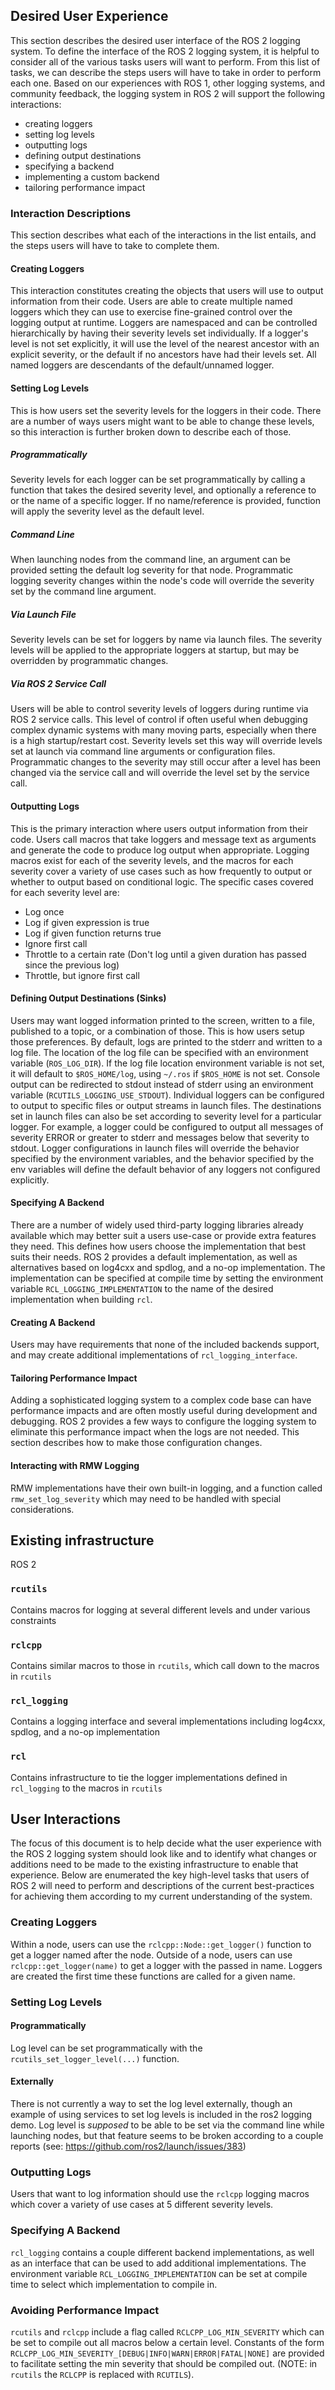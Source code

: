 ## Desired User Experience
This section describes the desired user interface of the ROS 2 logging system.
To define the interface of the ROS 2 logging system, it is helpful to consider all of the various tasks users will want to perform.
From this list of tasks, we can describe the steps users will have to take in order to perform each one.
Based on our experiences with ROS 1, other logging systems, and community feedback, the logging system in ROS 2 will support the following interactions:
- creating loggers
- setting log levels
- outputting logs
- defining output destinations
- specifying a backend
- implementing a custom backend
- tailoring performance impact
### Interaction Descriptions
This section describes what each of the interactions in the list entails, and the steps users will have to take to complete them.
#### Creating Loggers
This interaction constitutes creating the objects that users will use to output information from their code.
Users are able to create multiple named loggers which they can use to exercise fine-grained control over the logging output at runtime.
Loggers are namespaced and can be controlled hierarchically by having their severity levels set individually.
If a logger's level is not set explicitly, it will use the level of the nearest ancestor with an explicit severity, or the default if no ancestors have had their levels set.
All named loggers are descendants of the default/unnamed logger.
#### Setting Log Levels
This is how users set the severity levels for the loggers in their code.
There are a number of ways users might want to be able to change these levels, so this interaction is further broken down to describe each of those.
##### Programmatically
Severity levels for each logger can be set programmatically by calling a function that takes the desired severity level, and optionally a reference to or the name of a specific logger.
If no name/reference is provided, function will apply the severity level as the default level.
##### Command Line
When launching nodes from the command line, an argument can be provided setting the default log severity for that node.
Programmatic logging severity changes within the node's code will override the severity set by the command line argument.
##### Via Launch File
Severity levels can be set for loggers by name via launch files.
The severity levels will be applied to the appropriate loggers at startup, but may be overridden by programmatic changes.
##### Via ROS 2 Service Call
Users will be able to control severity levels of loggers during runtime via ROS 2 service calls.
This level of control if often useful when debugging complex dynamic systems with many moving parts, especially when there is a high startup/restart cost.
Severity levels set this way will override levels set at launch via command line arguments or configuration files.
Programmatic changes to the severity may still occur after a level has been changed via the service call and will override the level set by the service call.
#### Outputting Logs
This is the primary interaction where users output information from their code.
Users call macros that take loggers and message text as arguments and generate the code to produce log output when appropriate.
Logging macros exist for each of the severity levels, and the macros for each severity cover a variety of use cases such as how frequently to output or whether to output based on conditional logic.
The specific cases covered for each severity level are:
- Log once
- Log if given expression is true
- Log if given function returns true
- Ignore first call
- Throttle to a certain rate (Don't log until a given duration has passed since the previous log)
- Throttle, but ignore first call
#### Defining Output Destinations (Sinks)
Users may want logged information printed to the screen, written to a file, published to a topic, or a combination of those. This is how users setup those preferences.
By default, logs are printed to the stderr and written to a log file.
The location of the log file can be specified with an environment variable (`ROS_LOG_DIR`).
If the log file location environment variable is not set, it will default to `$ROS_HOME/log`, using `~/.ros` if `$ROS_HOME` is not set.
Console output can be redirected to stdout instead of stderr using an environment variable (`RCUTILS_LOGGING_USE_STDOUT`).
Individual loggers can be configured to output to specific files or output streams in launch files.
The destinations set in launch files can also be set according to severity level for a particular logger.
For example, a logger could be configured to output all messages of severity ERROR or greater to stderr and messages below that severity to stdout.
Logger configurations in launch files will override the behavior specified by the environment variables, and the behavior specified by the env variables will define the default behavior of any loggers not configured explicitly.
#### Specifying A Backend
There are a number of widely used third-party logging libraries already available which may better suit a users use-case or provide extra features they need.
This defines how users choose the implementation that best suits their needs.
ROS 2 provides a default implementation, as well as alternatives based on log4cxx and spdlog, and a no-op implementation.
The implementation can be specified at compile time by setting the environment variable `RCL_LOGGING_IMPLEMENTATION` to the name of the desired implementation when building `rcl`.
#### Creating A Backend
Users may have requirements that none of the included backends support, and may create additional implementations of `rcl_logging_interface`.
#### Tailoring Performance Impact
Adding a sophisticated logging system to a complex code base can have performance impacts and are often mostly useful during development and debugging.
ROS 2 provides a few ways to configure the logging system to eliminate this performance impact when the logs are not needed.
This section describes how to make those configuration changes.
#### Interacting with RMW Logging
RMW implementations have their own built-in logging, and a function called `rmw_set_log_severity` which may need to be handled with special considerations.



## Existing infrastructure
ROS 2
### `rcutils`
Contains macros for logging at several different levels and under various constraints
### `rclcpp`
Contains similar macros to those in `rcutils`, which call down to the macros in `rcutils`
### `rcl_logging`
Contains a logging interface and several implementations including log4cxx, spdlog, and a no-op implementation
### `rcl`
Contains infrastructure to tie the logger implementations defined in `rcl_logging` to the macros in `rcutils`



## User Interactions
The focus of this document is to help decide what the user experience with the ROS 2 logging system should look like and to identify what changes or additions need to be made to the existing infrastructure to enable that experience.
Below are enumerated the key high-level tasks that users of ROS 2 will need to perform and descriptions of the current best-practices for achieving them according to my current understanding of the system.

### Creating Loggers
Within a node, users can use the `rclcpp::Node::get_logger()` function to get a logger named after the node.
Outside of a node, users can use `rclcpp::get_logger(name)` to get a logger with the passed in name.
Loggers are created the first time these functions are called for a given name.
### Setting Log Levels
#### Programmatically
Log level can be set programmatically with the `rcutils_set_logger_level(...)` function.
#### Externally
There is not currently a way to set the log level externally, though an example of using services to set log levels is included in the ros2 logging demo.
Log level is *supposed* to be able to be set via the command line while launching nodes, but that feature seems to be broken according to a couple reports (see: https://github.com/ros2/launch/issues/383)
### Outputting Logs
Users that want to log information should use the `rclcpp` logging macros which cover a variety of use cases at 5 different severity levels.
### Specifying A Backend
`rcl_logging` contains a couple different backend implementations, as well as an interface that can be used to add additional implementations. The environment variable `RCL_LOGGING_IMPLEMENTATION` can be set at compile time to select which implementation to compile in.
### Avoiding Performance Impact
`rcutils` and `rclcpp` include a flag called `RCLCPP_LOG_MIN_SEVERITY` which can be set to compile out all macros below a certain level. Constants of the form `RCLCPP_LOG_MIN_SEVERITY_[DEBUG|INFO|WARN|ERROR|FATAL|NONE]` are provided to facilitate setting the min severity that should be compiled out. (NOTE: in `rcutils` the `RCLCPP` is replaced with `RCUTILS`).


